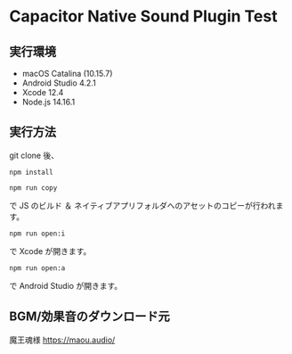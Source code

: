 # Capacitor Native Sound Plugin Test

## 実行環境

- macOS Catalina (10.15.7)
- Android Studio 4.2.1
- Xcode 12.4
- Node.js 14.16.1

## 実行方法

git clone 後、

```
npm install
```

```
npm run copy
```

で JS のビルド ＆ ネイティブアプリフォルダへのアセットのコピーが行われます。

```
npm run open:i
```

で Xcode が開きます。

```
npm run open:a
```

で Android Studio が開きます。

## BGM/効果音のダウンロード元

魔王魂様 https://maou.audio/
